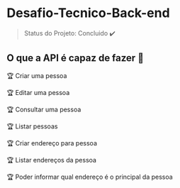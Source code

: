 # Desafio-Tecnico-Back-end

> Status do Projeto: Concluido :heavy_check_mark:

## O que a API é capaz de fazer :checkered_flag:

:trophy: Criar uma pessoa

:trophy: Editar uma pessoa

:trophy: Consultar uma pessoa

:trophy: Listar pessoas

:trophy: Criar endereço para pessoa

:trophy: Listar endereços da pessoa

:trophy: Poder informar qual endereço é o principal da pessoa
